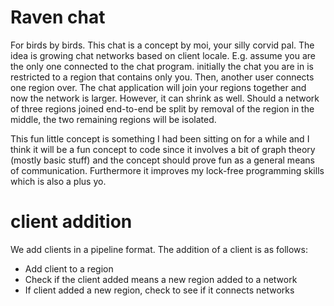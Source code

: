 # Raven chat
For birds by birds. This chat is a concept by moi, your silly corvid pal. The idea is growing chat networks based on
client locale. E.g. assume you are the only one connected to the chat program. initially the chat you are in is
restricted to a region that contains only you. Then, another user connects one region over. The chat application will
join your regions together and now the network is larger. However, it can shrink as well. Should a network of three
regions joined end-to-end be split by removal of the region in the middle, the two remaining regions will be isolated.

This fun little concept is something I had been sitting on for a while and I think it will be a fun concept to code
since it involves a bit of graph theory (mostly basic stuff) and the concept should prove fun as a general means of
communication. Furthermore it improves my lock-free programming skills which is also a plus yo.

# client addition
We add clients in a pipeline format. The addition of a client is as follows:

* Add client to a region
* Check if the client added means a new region added to a network
* If client added a new region, check to see if it connects networks
